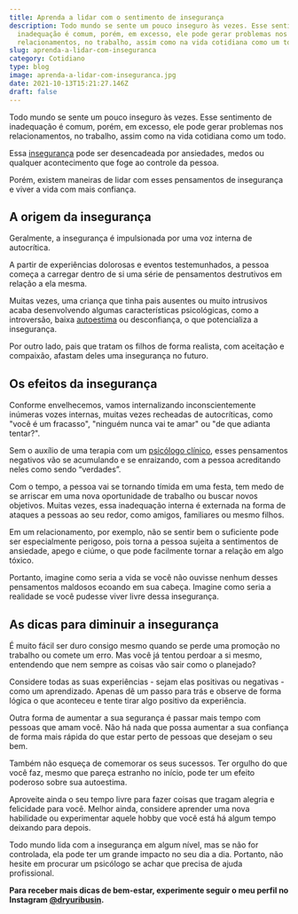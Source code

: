 ```yaml
---
title: Aprenda a lidar com o sentimento de insegurança
description: Todo mundo se sente um pouco inseguro às vezes. Esse sentimento de
  inadequação é comum, porém, em excesso, ele pode gerar problemas nos
  relacionamentos, no trabalho, assim como na vida cotidiana como um todo.
slug: aprenda-a-lidar-com-inseguranca
category: Cotidiano
type: blog
image: aprenda-a-lidar-com-inseguranca.jpg
date: 2021-10-13T15:21:27.146Z
draft: false
---
```


Todo mundo se sente um pouco inseguro às vezes. Esse sentimento de inadequação é comum, porém, em excesso, ele pode gerar problemas nos relacionamentos, no trabalho, assim como na vida cotidiana como um todo.

Essa [insegurança](https://yuribusin.com.br/5-dicas-para-vencer-a-inseguranca-no-relacionamento/) pode ser desencadeada por ansiedades, medos ou qualquer acontecimento que foge ao controle da pessoa.

Porém, existem maneiras de lidar com esses pensamentos de insegurança e viver a vida com mais confiança.

## A origem da insegurança

Geralmente, a insegurança é impulsionada por uma voz interna de autocrítica.

A partir de experiências dolorosas e eventos testemunhados, a pessoa começa a carregar dentro de si uma série de pensamentos destrutivos em relação a ela mesma.

Muitas vezes, uma criança que tinha pais ausentes ou muito intrusivos acaba desenvolvendo algumas características psicológicas, como a introversão, baixa [autoestima](https://www.google.com/url?client=internal-element-cse&cx=013413282715532661870:5z8llcwtwhy&q=https://yuribusin.com.br/como-melhorar-autoestima/&sa=U&ved=2ahUKEwj0qpW7mLnzAhXID7kGHa_UDHMQFnoECAIQAg&usg=AOvVaw1C4yYzzzZXyY7PjflQ7Mmq) ou desconfiança, o que potencializa a insegurança.

Por outro lado, pais que tratam os filhos de forma realista, com aceitação e compaixão, afastam deles uma insegurança no futuro.

## Os efeitos da insegurança

Conforme envelhecemos, vamos internalizando inconscientemente inúmeras vozes internas, muitas vezes recheadas de autocríticas, como "você é um fracasso", "ninguém nunca vai te amar" ou "de que adianta tentar?".

Sem o auxílio de uma terapia com um [psicólogo clínico](https://yuribusin.com.br/pra-que-serve-um-psicologo-clinico/), esses pensamentos negativos vão se acumulando e se enraizando, com a pessoa acreditando neles como sendo “verdades”.

Com o tempo, a pessoa vai se tornando tímida em uma festa, tem medo de se arriscar em uma nova oportunidade de trabalho ou buscar novos objetivos. Muitas vezes, essa inadequação interna é externada na forma de ataques a pessoas ao seu redor, como amigos, familiares ou mesmo filhos.

Em um relacionamento, por exemplo, não se sentir bem o suficiente pode ser especialmente perigoso, pois torna a pessoa sujeita a sentimentos de ansiedade, apego e ciúme, o que pode facilmente tornar a relação em algo tóxico.

Portanto, imagine como seria a vida se você não ouvisse nenhum desses pensamentos maldosos ecoando em sua cabeça. Imagine como seria a realidade se você pudesse viver livre dessa insegurança.

## As dicas para diminuir a insegurança

É muito fácil ser duro consigo mesmo quando se perde uma promoção no trabalho ou comete um erro. Mas você já tentou perdoar a si mesmo, entendendo que nem sempre as coisas vão sair como o planejado?

Considere todas as suas experiências - sejam elas positivas ou negativas - como um aprendizado. Apenas dê um passo para trás e observe de forma lógica o que aconteceu e tente tirar algo positivo da experiência.

Outra forma de aumentar a sua segurança é passar mais tempo com pessoas que amam você. Não há nada que possa aumentar a sua confiança de forma mais rápida do que estar perto de pessoas que desejam o seu bem.

Também não esqueça de comemorar os seus sucessos. Ter orgulho do que você faz, mesmo que pareça estranho no início, pode ter um efeito poderoso sobre sua autoestima.

Aproveite ainda o seu tempo livre para fazer coisas que tragam alegria e felicidade para você. Melhor ainda, considere aprender uma nova habilidade ou experimentar aquele hobby que você está há algum tempo deixando para depois.

Todo mundo lida com a insegurança em algum nível, mas se não for controlada, ela pode ter um grande impacto no seu dia a dia. Portanto, não hesite em procurar um psicólogo se achar que precisa de ajuda profissional.

**Para receber mais dicas de bem-estar, experimente seguir o meu perfil no Instagram [@dryuribusin](https://www.instagram.com/dryuribusin/).**
